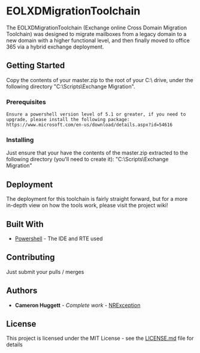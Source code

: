 # EOLXDMigrationToolchain

The EOLXDMigrationToolchain (Exchange online Cross Domain Migration Toolchain) was designed to migrate mailboxes from a legacy domain to a new domain with a higher functional level, and then finally moved to office 365 via a hybrid exchange deployment.

## Getting Started

Copy the contents of your master.zip to the root of your C:\ drive, under the following directory "C:\Scripts\Exchange Migration".

### Prerequisites

```
Ensure a powershell version level of 5.1 or greater, if you need to upgrade, please install the following package: https://www.microsoft.com/en-us/download/details.aspx?id=54616
```

### Installing

Just ensure that your have the contents of the master.zip extracted to the following directory (you'll need to create it): "C:\Scripts\Exchange Migration"

## Deployment

The deployment for this toolchain is fairly straight forward, but for a more in-depth view on how the tools work, please visit the project wiki!

## Built With

* [Powershell](https://docs.microsoft.com/en-us/powershell/) - The IDE and RTE used

## Contributing

Just submit your pulls / merges

## Authors

* **Cameron Huggett** - *Complete work* - [NRException](https://github.com/NRException)

## License

This project is licensed under the MIT License - see the [LICENSE.md](LICENSE.md) file for details
